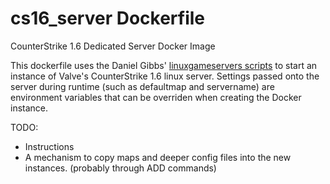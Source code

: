 cs16_server Dockerfile
===========

CounterStrike 1.6 Dedicated Server Docker Image

This dockerfile uses the Daniel Gibbs' [linuxgameservers scripts](https://github.com/dgibbs64/linuxgameservers) to start an instance of Valve's CounterStrike 1.6 linux server. Settings passed onto the server during runtime (such as defaultmap and servername) are environment variables that can be overriden when creating the Docker instance.

TODO:
* Instructions
* A mechanism to copy maps and deeper config files into the new instances. (probably through ADD commands)
